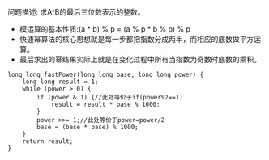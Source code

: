 问题描述: 求A^B的最后三位数表示的整数。
+ 模运算的基本性质:(a * b) % p = (a % p * b % p) % p 
+ 快速幂算法的核心思想就是每一步都把指数分成两半，而相应的底数做平方运算。
+ 最后求出的幂结果实际上就是在变化过程中所有当指数为奇数时底数的乘积。
```
long long fastPower(long long base, long long power) {
    long long result = 1;
    while (power > 0) {
        if (power & 1) {//此处等价于if(power%2==1)
            result = result * base % 1000;
        }
        power >>= 1;//此处等价于power=power/2
        base = (base * base) % 1000;
    }
    return result;
}
```
